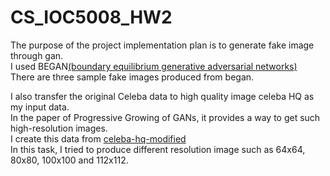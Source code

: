 # CS_IOC5008_HW2
The purpose of the project implementation plan is to generate fake image through gan. <br />
I used BEGAN[(boundary equilibrium generative adversarial networks)](https://arxiv.org/abs/1703.10717)<br />
There are three sample fake images produced from began.<br />

I also transfer the original Celeba data to high quality image celeba HQ as my input data.<br />
In the paper of Progressive Growing of GANs, it provides a way to get such high-resolution images.<br />
I create this data from [celeba-hq-modified](https://github.com/willylulu/celeba-hq-modified)<br />
In this task, I tried to produce different resolution image such as 64x64, 80x80, 100x100 and 112x112.<br />


